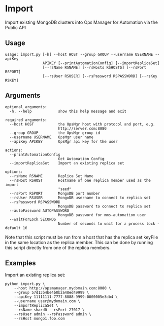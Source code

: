 # Import
Import existing MongoDB clusters into Ops Manager for Automation via the Public API



Usage
------
```
usage: import.py [-h] --host HOST --group GROUP --username USERNAME --apiKey
                 APIKEY [--printAutomationConfig] [--importReplicaSet]
                 [--rsName RSNAME] [--rsHosts RSHOSTS] [--rsPort RSPORT]
                 [--rsUser RSUSER] [--rsPassword RSPASSWORD] [--rsKey RSKEY]
```

Arguments
---------
```
optional arguments:
  -h, --help            show this help message and exit

required arguments:
  --host HOST           the OpsMgr host with protocol and port, e.g.
                        http://server.com:8080
  --group GROUP         the OpsMgr group id
  --username USERNAME   OpsMgr user name
  --apiKey APIKEY       OpsMgr api key for the user

actions:
  --printAutomationConfig
                        Get Automation Config
  --importReplicaSet    Import an existing replica set

options:
  --rsName RSNAME       Replica Set Name
  --rsHost RSHOST       Hostname of one replica member used as the import
                        "seed"
  --rsPort RSPORT       MongoDB port number
  --rsUser RSUSER       MongoDB username to connect to replica set
  --rsPassword RSPASSWORD
                        MongoDB password to connect to replica set
  --autoPassword AUTOPASSWORD
                        MongoDB password for mms-automation user
  --waitForLock SECONDS
                        Number of seconds to wait for a process lock - default 10
```


Note that this script must be run from a host that has the replica set keyFile
in the same location as the replica member. This can be done by running this script
directly from one of the replica members.

Examples
---------
Import an existing replica set:

```
python import.py \
    --host http://opsmanager.mydomain.com:8080 \
    --group 57d13b4be4b0b2a48ed49999 \
    --apiKey 11111111-7777-8888-9999-0000005e3db4 \
    --username user@mydomain.com \
    --importReplicaSet \
    --rsName shard0 --rsPort 27017 \
    --rsUser admin --rsPassword admin \
    --rsHost mongo1.foo.com
```

